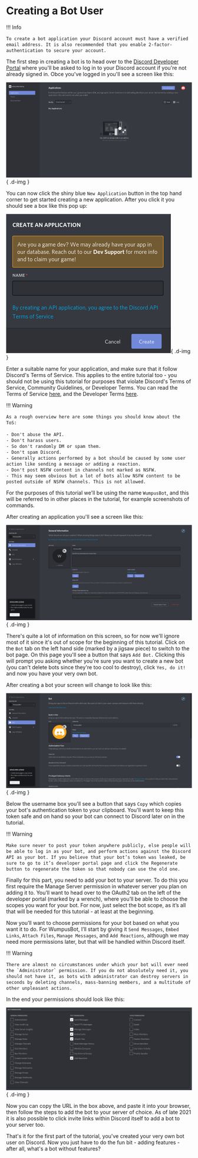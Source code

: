 # Creating a Bot User

!!! Info

    To create a bot application your Discord account must have a verified email address. It is also recommended that you enable 2-factor-authentication to secure your account.

The first step in creating a bot is to head over to the [Discord Developer Portal](https://discordapp.com/developers/applications/me) where you'll be asked to log in to your Discord account if you're not already signed in. Obce you've logged in you'll see a screen like this:

![Discord Developer Portal](/assets/img/dev_portal_1.png){ .d-img }

You can now click the shiny blue `New Application` button in the top hand corner to get started creating a new application. After you click it you should see a box like this pop up:

![New Application](/assets/img/dev_portal_2.png){ .d-img }

Enter a suitable name for your application, and make sure that it follow Discord's Terms of Service. This applies to the entire tutorial too - you should not be using this tutorial for purposes that violate Discord's Terms of Service, Community Guidelines, or Developer Terms. You can read the Terms of Service [here](https://dis.gd/terms), and the Developer Terms [here](https://discord.com/developers/docs/legal).

!!! Warning

    As a rough overview here are some things you should know about the ToS:

    - Don't abuse the API.
    - Don't harass users.
    - So don't randomly DM or spam them.
    - Don't spam Discord.
    - Generally actions performed by a bot should be caused by some user action like sending a message or adding a reaction.
    - Don't post NSFW content in channels not marked as NSFW.
    - This may seem obvious but a lot of bots allow NSFW content to be posted outside of NSFW channels. This is not allowed.

For the purposes of this tutorial we'll be using the name `WumpusBot`, and this will be referred to in other places in the tutorial, for example screenshots of commands.

After creating an application you'll see a screen like this:

![General Information](/assets/img/dev_portal_3.png){ .d-img }

There's quite a lot of information on this screen, so for now we'll ignore most of it since it's out of scope for the beginning of this tutorial. Click on the `Bot` tab on the left hand side (marked by a jigsaw piece) to switch to the bot page. On this page you'll see a button that says `Add Bot.` Clicking this will prompt you asking whether you're sure you want to create a new bot (you can't delete bots since they're too cool to destroy), click `Yes, do it!` and now you have your very own bot.

After creating a bot your screen will change to look like this:

![Bot](/assets/img/dev_portal_4.png){ .d-img }

Below the username box you'll see a button that says `Copy` which copies your bot's authentication token to your clipboard. You'll want to keep this token safe and on hand so your bot can connect to Discord later on in the tutorial.

!!! Warning

    Make sure never to post your token anywhere publicly, else people will be able to log in as your bot, and perform actions against the Discord API as your bot. If you believe that your bot’s token was leaked, be sure to go to it’s developer portal page and click the Regenerate button to regenerate the token so that nobody can use the old one.

Finally for this part, you need to add your bot to your server. To do this you first require the Manage Server permission in whatever server you plan on adding it to. You’ll want to head over to the OAuth2 tab on the left of the developer portal (marked by a wrench), where you’ll be able to choose the scopes you want for your bot. For now, just select the bot scope, as it’s all that will be needed for this tutorial - at least at the beginning.

Now you’ll want to choose permissions for your bot based on what you want it to do. For WumpusBot, I’ll start by giving it `Send Messages`, `Embed Links`, `Attach Files`, `Manage Messages`, and `Add Reactions`, although we may need more permissions later, but that will be handled within Discord itself.

!!! Warning

    There are almost no circumstances under which your bot will ever need the `Administrator` permission. If you do not absolutely need it, you should not have it, as bots with administrator can destroy servers in seconds by deleting channels, mass-banning members, and a multitude of other unpleasant actions.

In the end your permissions should look like this:

![Bot Permissions](/assets/img/dev_portal_5.png){ .d-img }

Now you can copy the URL in the box above, and paste it into your browser, then follow the steps to add the bot to your server of choice. As of late 2021 it is also possible to click invite links within Discord itself to add a bot to your server too.

That's it for the first part of the tutorial, you've created your very own bot user on Discord. Now you just have to do the fun bit - adding features - after all, what's a bot without features?
